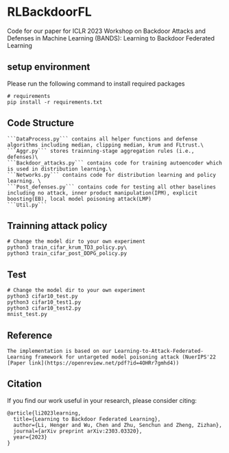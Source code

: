 # RLBackdoorFL

Code for our paper for ICLR 2023 Workshop on Backdoor Attacks and Defenses in Machine Learning (BANDS): Learning to Backdoor Federated Learning
## setup environment

Please run the following command to install required packages

```
# requirements
pip install -r requirements.txt
```

## Code Structure
```
```DataProcess.py``` contains all helper functions and defense algorithms including median, clipping median, krum and FLtrust.\
```Aggr.py``` stores trainning-stage aggregation rules (i.e., defenses)\
```Backdoor_attacks.py``` contains code for training autoencoder which is used in distribution learning.\
```Networks.py``` contains code for distribution learning and policy learning. \
```Post_defenses.py``` contains code for testing all other baselines including no attack, inner product manipulation(IPM), explicit boosting(EB), local model poisoning attack(LMP)
```Util.py``` 
```

## Trainning attack policy
```
# Change the model dir to your own experiment
python3 train_cifar_krum_TD3_policy.py\
python3 train_cifar_post_DDPG_policy.py
```



## Test
```
# Change the model dir to your own experiment
python3 cifar10_test.py
python3 cifar10_test1.py
python3 cifar10_test2.py
mnist_test.py
```


## Reference
```
The implementation is based on our Learning-to-Attack-Federated-Learning framework for untargeted model poisoning attack (NuerIPS'22 [Paper link](https://openreview.net/pdf?id=4OHRr7gmhd4))
```

## Citation
If you find our work useful in your research, please consider citing:
```
@article{li2023learning,
  title={Learning to Backdoor Federated Learning},
  author={Li, Henger and Wu, Chen and Zhu, Senchun and Zheng, Zizhan},
  journal={arXiv preprint arXiv:2303.03320},
  year={2023}
}
